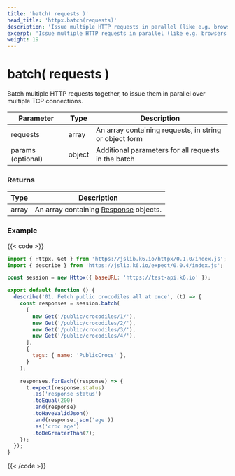 ```yaml
---
title: 'batch( requests )'
head_title: 'httpx.batch(requests)'
description: 'Issue multiple HTTP requests in parallel (like e.g. browsers tend to do).'
excerpt: 'Issue multiple HTTP requests in parallel (like e.g. browsers tend to do).'
weight: 19
---
```


# batch( requests )

Batch multiple HTTP requests together, to issue them in parallel over multiple TCP connections.

| Parameter         | Type   | Description                                            |
| ----------------- | ------ | ------------------------------------------------------ |
| requests          | array  | An array containing requests, in string or object form |
| params (optional) | object | Additional parameters for all requests in the batch    |

### Returns

| Type  | Description                                                                                       |
| ----- | ------------------------------------------------------------------------------------------------- |
| array | An array containing [Response](/docs/k6/<K6_VERSION>/javascript-api/k6-http/response) objects. |

### Example

{{< code >}}

```javascript
import { Httpx, Get } from 'https://jslib.k6.io/httpx/0.1.0/index.js';
import { describe } from 'https://jslib.k6.io/expect/0.0.4/index.js';

const session = new Httpx({ baseURL: 'https://test-api.k6.io' });

export default function () {
  describe('01. Fetch public crocodiles all at once', (t) => {
    const responses = session.batch(
      [
        new Get('/public/crocodiles/1/'),
        new Get('/public/crocodiles/2/'),
        new Get('/public/crocodiles/3/'),
        new Get('/public/crocodiles/4/'),
      ],
      {
        tags: { name: 'PublicCrocs' },
      }
    );

    responses.forEach((response) => {
      t.expect(response.status)
        .as('response status')
        .toEqual(200)
        .and(response)
        .toHaveValidJson()
        .and(response.json('age'))
        .as('croc age')
        .toBeGreaterThan(7);
    });
  });
}
```

{{< /code >}}
